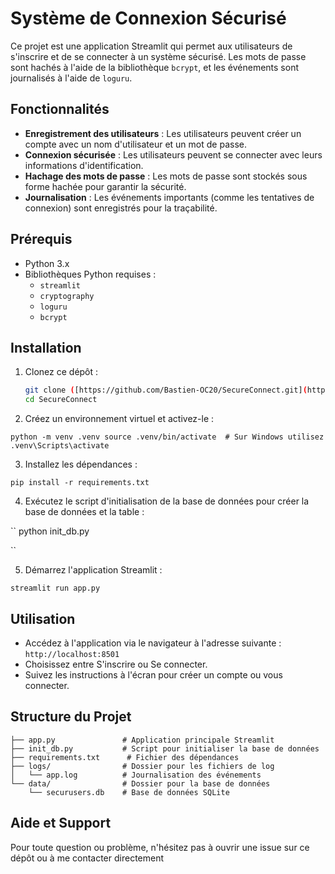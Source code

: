 # Système de Connexion Sécurisé

Ce projet est une application Streamlit qui permet aux utilisateurs de s'inscrire et de se connecter à un système sécurisé. Les mots de passe sont hachés à l'aide de la bibliothèque `bcrypt`, et les événements sont journalisés à l'aide de `loguru`.

## Fonctionnalités

- **Enregistrement des utilisateurs** : Les utilisateurs peuvent créer un compte avec un nom d'utilisateur et un mot de passe.
- **Connexion sécurisée** : Les utilisateurs peuvent se connecter avec leurs informations d'identification.
- **Hachage des mots de passe** : Les mots de passe sont stockés sous forme hachée pour garantir la sécurité.
- **Journalisation** : Les événements importants (comme les tentatives de connexion) sont enregistrés pour la traçabilité.

## Prérequis

- Python 3.x
- Bibliothèques Python requises :
  - `streamlit`
  - `cryptography`
  - `loguru`
  - `bcrypt`

## Installation

1. Clonez ce dépôt :

   ```bash
   git clone ([https://github.com/Bastien-OC20/SecureConnect.git](https://github.com/Bastien-OC20/SecureConnect.git))
   cd SecureConnect

2. Créez un environnement virtuel et activez-le :

``
    python -m venv .venv
    source .venv/bin/activate  # Sur Windows utilisez .venv\Scripts\activate
``

3. Installez les dépendances :

``
   pip install -r requirements.txt
``

4. Exécutez le script d'initialisation de la base de données pour créer la base de données et la table :

``
   python init_db.py

``

5. Démarrez l'application Streamlit :

``
    streamlit run app.py
``

## Utilisation

- Accédez à l'application via le navigateur à l'adresse suivante : ``http://localhost:8501``
- Choisissez entre S'inscrire ou Se connecter.
- Suivez les instructions à l'écran pour créer un compte ou vous connecter.

## Structure du Projet

```.
├── app.py               # Application principale Streamlit
├── init_db.py           # Script pour initialiser la base de données
├── requirements.txt      # Fichier des dépendances
├── logs/                # Dossier pour les fichiers de log
│   └── app.log          # Journalisation des événements
└── data/                # Dossier pour la base de données
    └── securusers.db    # Base de données SQLite
```

## Aide et Support

Pour toute question ou problème, n'hésitez pas à ouvrir une issue sur ce dépôt ou à me contacter directement